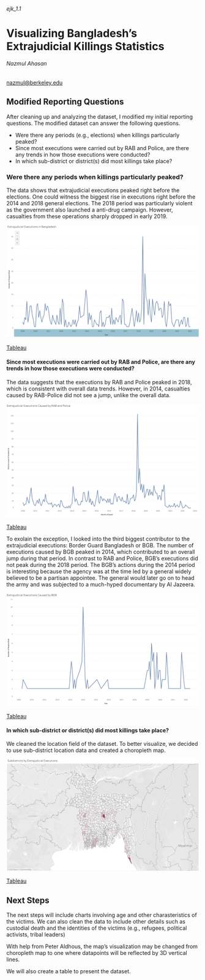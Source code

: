 ###### ejk_1.1

# Visualizing Bangladesh’s Extrajudicial Killings Statistics

###### Nazmul Ahasan
nazmul@berkeley.edu



## Modified Reporting Questions

After cleaning up and analyzing the dataset, I modified my initial reporting questions. The modified dataset can answer the following questions.

* Were there any periods (e.g., elections) when killings particularly peaked?
* Since most executions were carried out by RAB and Police, are there any trends in how those executions were conducted?
* In which sub-district or district(s) did most killings take place?



### Were there any periods when killings particularly peaked?

The data shows that extrajudicial executions peaked right before the elections. One could witness the biggest rise in executions right before the 2014 and 2018 general elections. The 2018 period was particularly violent as the government also launched a anti-drug campaign. However, casualties from these operations sharply dropped in early 2019. 


![Overall](scr1.png)

[Tableau](https://public.tableau.com/app/profile/nazmul.ahasan/viz/Rab-Police/overall)


#### Since most executions were carried out by RAB and Police, are there any trends in how those executions were conducted?

The data suggests that the executions by RAB and Police peaked in 2018, which is consistent with overall data trends. However, in 2014, casualties caused by RAB-Police did not see a jump, unlike the overall data.

![](scr2.png)

[Tableau](https://public.tableau.com/app/profile/nazmul.ahasan/viz/Rab-Police/RABandPolice)

To exolain the exception, I looked into the third biggest contributor to the extrajudicial executions: Border Guard Bangladesh or BGB. The number of executions caused by BGB peaked in 2014, which contributed to an overall jump during that period. In contrast to RAB and Police, BGB’s executions did not peak during the 2018 period. The BGB’s actions during the 2014 period is interesting because the agency was at the time led by a general widely believed to be a partisan appointee. The general would later go on to head the army and was subjected to a much-hyped documentary by Al Jazeera.


![](scr3.png)

[Tableau](https://public.tableau.com/app/profile/nazmul.ahasan/viz/Rab-Police/BGB)


#### In which sub-district or district(s) did most killings take place?

We cleaned the location field of the dataset. To better visualize, we decided to use sub-district location data and created a choropleth map.


![](scr4.png)


[Tableau](https://public.tableau.com/app/profile/nazmul.ahasan/viz/Rab-Police/subd_map?publish=yes)





## Next Steps

The next steps will include charts involving age and other charasteristics of the victims. We can also clean the data to include other details such as custodial death and the identities of the victims (e.g., refugees, political activists, tribal leaders)

With help from Peter Aldhous, the map’s visualization may be changed from choropleth map to one where datapoints will be reflected by 3D vertical lines.

We will also create a table to present the dataset.